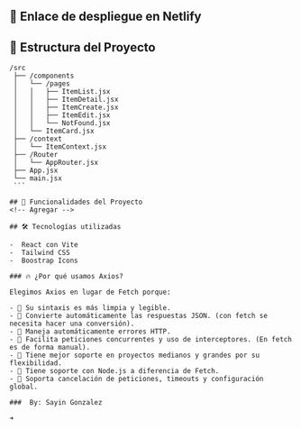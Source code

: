 ## 🔗 Enlace de despliegue en Netlify
<!-- Agregar -->

## 📁 Estructura del Proyecto
````
/src
 ├── /components
 │   └── /pages
 │   │   ├── ItemList.jsx
 │   │   ├── ItemDetail.jsx
 │   │   ├── ItemCreate.jsx
 │   │   ├── ItemEdit.jsx
 │   │   └── NotFound.jsx
 │   └── ItemCard.jsx
 ├── /context
 │   └── ItemContext.jsx
 ├── /Router
 │   └── AppRouter.jsx
 ├── App.jsx
 └── main.jsx
 ```

## 🧩 Funcionalidades del Proyecto
<!-- Agregar -->

## 🛠️ Tecnologías utilizadas

-  React con Vite
-  Tailwind CSS
-  Boostrap Icons

### 🔥 ¿Por qué usamos Axios?

Elegimos Axios en lugar de Fetch porque:

- 🔹 Su sintaxis es más limpia y legible.
- 🔹 Convierte automáticamente las respuestas JSON. (con fetch se necesita hacer una conversión).
- 🔹 Maneja automáticamente errores HTTP.
- 🔹 Facilita peticiones concurrentes y uso de interceptores. (En fetch es de forma manual).
- 🔹 Tiene mejor soporte en proyectos medianos y grandes por su flexibilidad.
- 🔹 Tiene soporte con Node.js a diferencia de Fetch.
- 🔹 Soporta cancelación de peticiones, timeouts y configuración global.

###  By: Sayin Gonzalez

➜